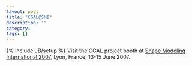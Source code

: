 ```yaml
---
layout: post
title: "CGAL@SMI"
description: ""
category: 
tags: []
---
```

{% include JB/setup %}
Visit the CGAL project booth at <a href="http://smi07.liris.cnrs.fr/">Shape Modeling International 2007</a>, Lyon, France, 13-15 June 2007.
